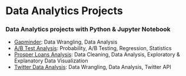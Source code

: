 # Data Analytics Projects

### Data Analytics projects with Python & Jupyter Notebook

- [Gapminder](https://github.com/currentco/data-analytics/tree/main/gapminder): Data Wrangling, Data Analysis
- [A/B Test Analysis](https://github.com/currentco/data-analytics/tree/main/ab-testing): Probability, A/B Testing, Regression, Statistics
- [Prosper Loans Analysis](https://github.com/currentco/data-analytics/tree/main/prosper-loan-data): Data Cleaning, Data Analysis, Exploratory & Explanatory Data Visualization
- [Twitter Data Analysis](https://github.com/currentco/data-analytics/tree/main/twitter-api): Data Wrangling, Data Analysis, Twitter API

